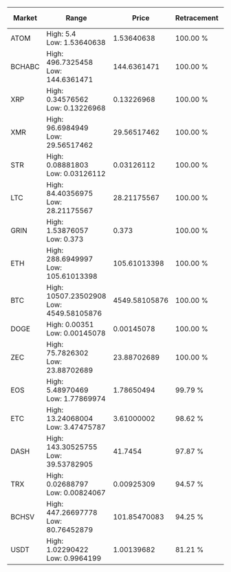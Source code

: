 | Market | Range | Price| Retracement | Doubles to 50% |
| --- | --- | --- | --- | --- |
| ATOM | High: 5.4<br />Low: 1.53640638 | 1.53640638 | 100.00 % | 2.26 |
| BCHABC | High: 496.7325458<br />Low: 144.6361471 | 144.6361471 | 100.00 % | 2.22 |
| XRP | High: 0.34576562<br />Low: 0.13226968 | 0.13226968 | 100.00 % | 1.81 |
| XMR | High: 96.6984949<br />Low: 29.56517462 | 29.56517462 | 100.00 % | 2.14 |
| STR | High: 0.08881803<br />Low: 0.03126112 | 0.03126112 | 100.00 % | 1.92 |
| LTC | High: 84.40356975<br />Low: 28.21175567 | 28.21175567 | 100.00 % | 2.00 |
| GRIN | High: 1.53876057<br />Low: 0.373 | 0.373 | 100.00 % | 2.56 |
| ETH | High: 288.6949997<br />Low: 105.61013398 | 105.61013398 | 100.00 % | 1.87 |
| BTC | High: 10507.23502908<br />Low: 4549.58105876 | 4549.58105876 | 100.00 % | 1.65 |
| DOGE | High: 0.00351<br />Low: 0.00145078 | 0.00145078 | 100.00 % | 1.71 |
| ZEC | High: 75.7826302<br />Low: 23.88702689 | 23.88702689 | 100.00 % | 2.09 |
| EOS | High: 5.48970469<br />Low: 1.77869974 | 1.78650494 | 99.79 % | 2.03 |
| ETC | High: 13.24068004<br />Low: 3.47475787 | 3.61000002 | 98.62 % | 2.32 |
| DASH | High: 143.30525755<br />Low: 39.53782905 | 41.7454 | 97.87 % | 2.19 |
| TRX | High: 0.02688797<br />Low: 0.00824067 | 0.00925309 | 94.57 % | 1.90 |
| BCHSV | High: 447.26697778<br />Low: 80.76452879 | 101.85470083 | 94.25 % | 2.59 |
| USDT | High: 1.02290422<br />Low: 0.9964199 | 1.00139682 | 81.21 % | 1.01 |
